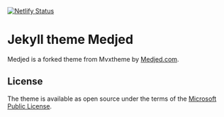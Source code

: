 [![Netlify Status](https://api.netlify.com/api/v1/badges/64d2c966-ec02-43ec-9d20-034a74c00f43/deploy-status)](https://app.netlify.com/sites/kikuzukikai/deploys)

# Jekyll theme Medjed
Medjed is a forked theme from Mvxtheme by [Medjed.com](https://web.medjed.com/en/).
## License
The theme is available as open source under the terms of the [Microsoft Public License](https://github.com/MvvmCross/MvvmCross/blob/master/LICENSE).
